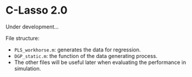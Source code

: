 
# C-Lasso 2.0

Under development...

File structure:

* `PLS_workhorse.m`: generates the data for regression.
* `DGP_static.m`: the function of the data generating process.
* The other files will be useful later when evaluating the performance in simulation.
